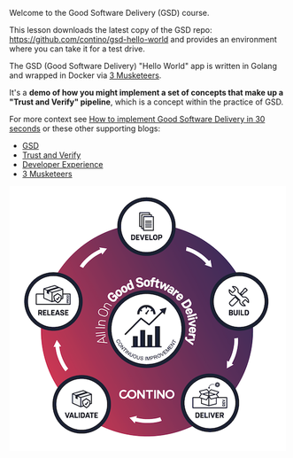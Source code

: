 Welcome to the Good Software Delivery (GSD) course.

This lesson downloads the latest copy of the GSD repo: https://github.com/contino/gsd-hello-world and provides an environment where you can take it for a test drive.

The GSD (Good Software Delivery) "Hello World" app is written in Golang and wrapped in Docker via [3 Musketeers](https://3musketeers.io/).

It's a **demo of how you might implement a set of concepts that make up a "Trust and Verify" pipeline**, which is a concept within the practice of GSD.

For more context see [How to implement Good Software Delivery in 30 seconds](https://medium.com/@drew.khoury/how-to-implement-good-software-delivery-in-30-seconds-72d13ad4a296) or these other supporting blogs:

- [GSD](https://medium.com/@drew.khoury/how-cloud-transformation-at-scale-can-enable-good-software-delivery-4a6645d4c570)
- [Trust and Verify](https://medium.com/@drew.khoury/good-software-delivery-trust-and-verify-ced74fa04b39)
- [Developer Experience](https://medium.com/@drew.khoury/optimizing-for-dx-the-developer-experience-f37fe168642d)
- [3 Musketeers](https://medium.com/@drew.khoury/3-musketeers-for-an-epic-developer-experience-8676ddaf33b2)

![GSD Logo](./assets/gsd-logo.png)
